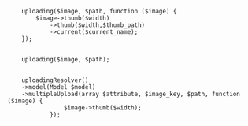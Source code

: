         uploading($image, $path, function ($image) {
            $image->thumb($width)
                ->thumb($width,$thumb_path)
                ->current($current_name);
        });
        
        
        uploading($image, $path);
        
        
        uploadingResolver()
        ->model(Model $model)
        ->multipleUpload(array $attribute, $image_key, $path, function ($image) {
                    $image->thumb($width);
                });